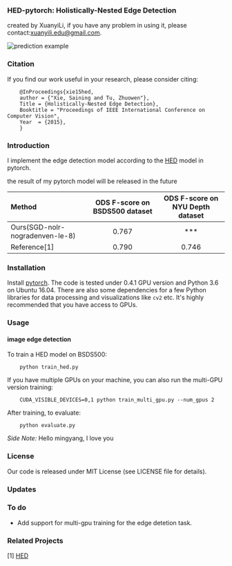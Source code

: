 ### HED-pytorch: Holistically-Nested Edge Detection
created by XuanyiLi, if you have any problem in using it, please contact:xuanyili.edu@gmail.com.

![prediction example](https://github.com/meteorshowers/hed-pytorch/blob/master/doc/326025.jpg)

### Citation
If you find our work useful in your research, please consider citing:

        @InProceedings{xie15hed,
        author = {"Xie, Saining and Tu, Zhuowen"},
        Title = {Holistically-Nested Edge Detection},
        Booktitle = "Proceedings of IEEE International Conference on Computer Vision",
        Year  = {2015},
        }

### Introduction
I implement the edge detection model according to the <a href="https://github.com/s9xie/hed">HED</a>  model in pytorch. 

the result of my pytorch model will be released in the future

| Method |ODS F-score on BSDS500 dataset |ODS F-score on NYU Depth dataset|
|:---|:---:|:---:|
| Ours(SGD-nolr-nogradenven-le-8)|0.767| ***  |
| Reference[1]| 0.790    |   0.746  |


### Installation

Install <a href="https://pytorch.org/">pytorch</a>. The code is tested under 0.4.1 GPU version and Python 3.6  on Ubuntu 16.04. There are also some dependencies for a few Python libraries for data processing and visualizations like `cv2` etc. It's highly recommended that you have access to GPUs.

### Usage

#### image edge detection

To train a HED model on BSDS500:

        python train_hed.py

If you have multiple GPUs on your machine, you can also run the multi-GPU version training:

        CUDA_VISIBLE_DEVICES=0,1 python train_multi_gpu.py --num_gpus 2

After training, to evaluate:

        python evaluate.py

<i>Side Note:</i>  Hello mingyang, I love you

### License
Our code is released under MIT License (see LICENSE file for details).

### Updates

### To do 
* Add support for multi-gpu training for the edge detetion task.

### Related Projects

[1] <a href="https://github.com/s9xie/hed">HED</a> 
